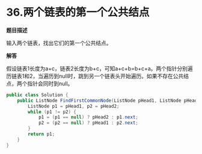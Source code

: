# 36.两个链表的第一个公共结点

**题目描述**

输入两个链表，找出它们的第一个公共结点。

**解答**

假设链表1长度为a+c，链表2长度为b+c，可知a+c+b=b+c+a。两个指针分别遍历链表1和2，当遍历到null时，跳到另一个链表头开始遍历。如果不存在公共结点，两个指针会同时到null。

```java
public class Solution {
    public ListNode FindFirstCommonNode(ListNode pHead1, ListNode pHead2) {
        ListNode p1 = pHead1, p2 = pHead2;
        while (p1 != p2) {
            p1 = (p1 == null) ? pHead2 : p1.next;
            p2 = (p2 == null) ? pHead1 : p2.next;
        }
        return p1;
    }
}
```